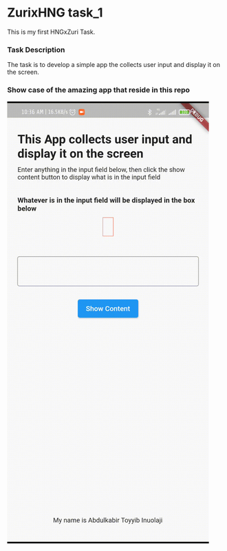 # ZurixHNG task_1

This is my first HNGxZuri Task.

### Task Description
The task is to develop a simple app the collects user input and display it on the screen.

### Show case of the amazing app that reside in this repo
![Alt Text](show_case.gif)